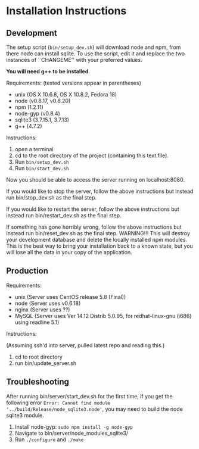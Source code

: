 Installation Instructions
=========================

Development
-----------

The setup script (```bin/setup_dev.sh```) will download node and npm,
from there node can install sqlite. To use the script, edit it and 
replace the two instances of ``CHANGEME'' with your preferred values.  

**You will need g++ to be installed**.  

Requirements:
(tested versions appear in parentheses)

 * unix (OS X 10.6.8, OS X 10.8.2, Fedora 18)
 * node (v0.8.17, v0.8.20)
 * npm (1.2.11)
 * node-gyp (v0.8.4)
 * sqlite3 (3.7.15.1, 3.7.13)
 * g++ (4.7.2)

Instructions:

 1. open a terminal
 2. cd to the root directory of the project (containing this text
    file).
 3. Run ```bin/setup_dev.sh```
 3. Run ```bin/start_dev.sh```

Now you should be able to access the server running on localhost:8080.

If you would like to stop the server, follow the above instructions
but instead run bin/stop_dev.sh as the final step.

If you would like to restart the server, follow the above instructions
but instead run bin/restart_dev.sh as the final step.

If something has gone horribly wrong, follow the above instructions
but instead run bin/reset_dev.sh as the final step.  WARNING!!!  This
will destroy your development database and delete the locally
installed npm modules.  This is the best way to bring your
installation back to a known state, but you will lose all the data in
your copy of the application.



Production
----------

Requirements:

 * unix (Server uses CentOS release 5.8 (Final))
 * node (Server uses v0.6.18)
 * nginx (Server uses ??)
 * MySQL (Server uses Ver 14.12 Distrib 5.0.95, for redhat-linux-gnu
   (i686) using readline 5.1)

Instructions:

(Assuming ssh'd into server, pulled latest repo and reading this.)

 1. cd to root directory
 2. run bin/update_server.sh


Troubleshooting
---------------

After running bin/server/start_dev.sh for the first time, if you get the following error `Error: Cannot find module '../build/Release/node_sqlite3.node'`, you may need to build the node sqlite3 module.

 1. Install node-gyp: `sudo npm install -g node-gyp`
 2. Navigate to bin/server/node_modules_sqlite3/
 3. Run `./configure` and `./make`

